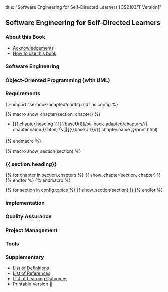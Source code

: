 <frontmatter>
title: "Software Engineering for Self-Directed Learners [CS2103/T Version]"
</frontmatter>

<link rel="stylesheet" href="{{baseUrl}}/book/css/textbook.css">

<div class="website-content" id="all">

## Software Engineering for Self-Directed Learners

### About this Book

* [Acknowledgements](about/acknowledgements.html)
* [How to use this book](about/usage.html)

### Software Engineering

<include src="../book/softwareEngineering/topicToc.md" />

### Object-Oriented Programming (with UML)

<include src="../book/oopDesign/topicToc.md" />

<include src="../book/oopImplementation/topicToc.md" />

### Requirements

<include src="../book/requirements/topicToc.md" />

<include src="../book/gatheringRequirements/topicToc.md" />

<include src="../book/specifyingRequirements/topicToc.md" />


{% import "se-book-adapted/config.md" as config %}


{% macro show_chapter(section, chapter) %}

* [{{ chapter.heading }}]({{baseUrl}}/se-book-adapted/chapters/{{ chapter.name }}.html)
  <trigger for="pop:{{ chapter.name }}-preview">:mag:</trigger>[:scroll:]({{baseUrl}}/{{ chapter.name }}/print.html)

<popover id="pop:{{ chapter.name }}-preview" title="{{ chapter.heading}} :mag:" placement="right">
  <div slot="content">
    <include src="../book/{{chapter.name}}/preview.md" />
  </div>
</popover>

{% endmacro %}


{% macro show_section(section) %}
### {{ section.heading}}
{% for chapter in section.chapters %}
  {{ show_chapter(section, chapter) }}
{% endfor %}
{% endmacro %}


{% for section in config.topics %}
  {{ show_section(section) }}
{% endfor %}


### Implementation

<include src="../book/ides/topicToc.md" />

<include src="../book/codeQuality/topicToc.md" />

<include src="../book/refactoring/topicToc.md" />

<include src="../book/documentation/topicToc.md" />

<include src="../book/errorHandling/topicToc.md" />

<include src="../book/integration/topicToc.md" />

<include src="../book/reuse/topicToc.md" />

### Quality Assurance

<include src="../book/qualityAssurance/topicToc.md" />

<include src="../book/testing/topicToc.md" />

<include src="../book/testCaseDesign/topicToc.md" />

### Project Management

<include src="../book/revisionControl/topicToc.md" />

<include src="../book/projectPlanning/topicToc.md" />

<include src="../book/teamwork/topicToc.md" />

<include src="../book/processModels/topicToc.md" />

### Tools

<include src="../book/uml/topicToc.md" />

<include src="../book/intellij/topicToc.md" />

<include src="../book/gitAndGithub/topicToc.md" />

<include src="../book/javaTools/topicToc.md" />

<include src="../book/junit/topicToc.md" />

### Supplementary

<include src="../book/principles/topicToc.md" />

<!-- TODO: add review -->

* [List of Definitions](common/definitions.html)
* [List of References](common/references.html)
* [List of Learning Outcomes](common/outcomes.html)
* [Printable Version :scroll:](common/print.html)

</div>
